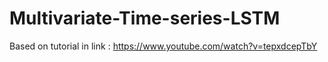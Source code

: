 # Multivariate-Time-series-LSTM

Based on tutorial in link : https://www.youtube.com/watch?v=tepxdcepTbY
